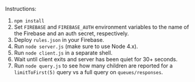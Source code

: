 Instructions:

1. `npm install`
2. Set `FIREBASE` and `FIREBASE_AUTH` environment variables to the name of the Firebase and an auth secret, respectively.
3. Deploy `rules.json` in your Firebase.
4. Run `node server.js` (make sure to use Node 4.x).
5. Run `node client.js` in a separate shell.
6. Wait until client exits and server has been quiet for 30+ seconds.
7. Run `node query.js` to see how many children are reported for a `limitToFirst(5)` query vs a full query on `queues/responses`.
